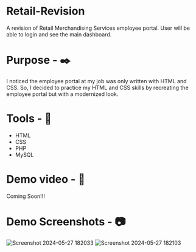 # Retail-Revision
A revision of Retail Merchandising Services employee portal. User will be able to login and see the main dashboard.

# Purpose - :black_nib:
I noticed the employee portal at my job was only written with HTML and CSS. So, I decided to practice my HTML and CSS skills by recreating
the employee portal but with a modernized look.

# Tools - :wrench:
* HTML
* CSS
* PHP
* MySQL

# Demo video - :movie_camera:
Coming Soon!!!

# Demo Screenshots - :camera:
![Screenshot 2024-05-27 182033](https://github.com/Kmiller0421/Retail-Revision/assets/88473372/a5e05fb4-bdcf-4552-8c17-cab60392cd31)
![Screenshot 2024-05-27 182103](https://github.com/Kmiller0421/Retail-Revision/assets/88473372/08287774-8a27-4c89-81aa-6a3f554f05bf)
